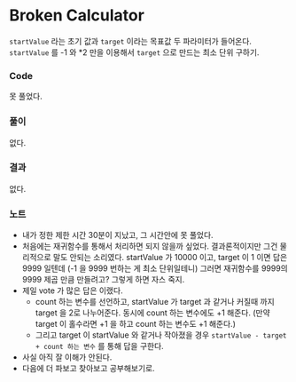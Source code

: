 # Broken Calculator
`startValue` 라는 초기 값과 `target` 이라는 목표값 두 파라미터가 들어온다. `startValue` 를 -1 와 *2 만을 이용해서 `target` 으로 만드는 최소 단위 구하기.

### Code
  못 풀었다.

### 풀이
  없다.

### 결과
  없다.

### 노트
  - 내가 정한 제한 시간 30분이 지났고, 그 시간안에 못 풀었다.
  - 처음에는 재귀함수를 통해서 처리하면 되지 않을까 싶었다. 결과론적이지만 그건 물리적으로 말도 안되는 소리였다. startValue 가 10000 이고, target 이 1 이면 답은 9999 일텐데 (-1 을 9999 번하는 게 최소 단위일테니) 그러면 재귀함수를 9999의 9999 제곱 만큼 만들려고? 그렇게 하면 자스 죽지.
  - 제일 vote 가 많은 답은 이랬다.
    - count 하는 변수를 선언하고, startValue 가 target 과 같거나 커질때 까지 target 을 2로 나누어준다. 동시에 count 하는 변수에도 +1 해준다. (만약 target 이 홀수라면 +1 을 하고 count 하는 변수도 +1 해준다.)
    - 그리고 target 이 startValue 와 같거나 작아졌을 경우 `startValue - target + count 하는 변수` 를 통해 답을 구한다. 
  - 사실 아직 잘 이해가 안된다.
  - 다음에 더 파보고 찾아보고 공부해보기로.

